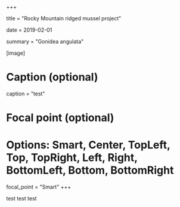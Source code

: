 +++

title = "Rocky Mountain ridged mussel project"

date = 2019-02-01

summary = "Gonidea angulata"

[image]
  # Caption (optional)
  caption = "test"
  
  # Focal point (optional)
  # Options: Smart, Center, TopLeft, Top, TopRight, Left, Right, BottomLeft, Bottom, BottomRight
  focal_point = "Smart"
+++

test test test

